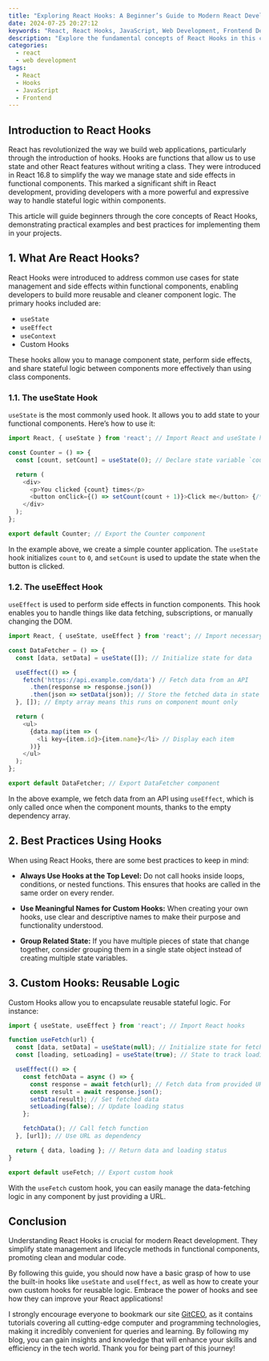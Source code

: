 ```yaml
---
title: "Exploring React Hooks: A Beginner’s Guide to Modern React Development"
date: 2024-07-25 20:27:12
keywords: "React, React Hooks, JavaScript, Web Development, Frontend Development, Modern React"
description: "Explore the fundamental concepts of React Hooks in this comprehensive guide designed for beginners. Learn how to utilize Hooks in your React applications to manage state and lifecycle events with ease. This article covers the basics, examples, and best practices to ensure you're ready to leverage the power of React Hooks in modern web development."
categories:
  - react
  - web development
tags:
  - React
  - Hooks
  - JavaScript
  - Frontend
---
```


## Introduction to React Hooks

React has revolutionized the way we build web applications, particularly through the introduction of hooks. Hooks are functions that allow us to use state and other React features without writing a class. They were introduced in React 16.8 to simplify the way we manage state and side effects in functional components. This marked a significant shift in React development, providing developers with a more powerful and expressive way to handle stateful logic within components.

This article will guide beginners through the core concepts of React Hooks, demonstrating practical examples and best practices for implementing them in your projects. 

<!-- more -->

## 1. What Are React Hooks?

React Hooks were introduced to address common use cases for state management and side effects within functional components, enabling developers to build more reusable and cleaner component logic. The primary hooks included are: 
- `useState`
- `useEffect`
- `useContext`
- Custom Hooks

These hooks allow you to manage component state, perform side effects, and share stateful logic between components more effectively than using class components.

### 1.1. The useState Hook

`useState` is the most commonly used hook. It allows you to add state to your functional components. Here’s how to use it:

```javascript
import React, { useState } from 'react'; // Import React and useState hook

const Counter = () => {
  const [count, setCount] = useState(0); // Declare state variable `count` initialized to 0

  return (
    <div>
      <p>You clicked {count} times</p>
      <button onClick={() => setCount(count + 1)}>Click me</button> {/* Update state on button click */}
    </div>
  );
};

export default Counter; // Export the Counter component
```

In the example above, we create a simple counter application. The `useState` hook initializes `count` to `0`, and `setCount` is used to update the state when the button is clicked.

### 1.2. The useEffect Hook

`useEffect` is used to perform side effects in function components. This hook enables you to handle things like data fetching, subscriptions, or manually changing the DOM. 

```javascript
import React, { useState, useEffect } from 'react'; // Import necessary hooks

const DataFetcher = () => {
  const [data, setData] = useState([]); // Initialize state for data

  useEffect(() => {
    fetch('https://api.example.com/data') // Fetch data from an API
      .then(response => response.json())
      .then(json => setData(json)); // Store the fetched data in state
  }, []); // Empty array means this runs on component mount only

  return (
    <ul>
      {data.map(item => (
        <li key={item.id}>{item.name}</li> // Display each item
      ))}
    </ul>
  );
};

export default DataFetcher; // Export DataFetcher component
```

In the above example, we fetch data from an API using `useEffect`, which is only called once when the component mounts, thanks to the empty dependency array.

## 2. Best Practices Using Hooks

When using React Hooks, there are some best practices to keep in mind:

- **Always Use Hooks at the Top Level:** Do not call hooks inside loops, conditions, or nested functions. This ensures that hooks are called in the same order on every render.

- **Use Meaningful Names for Custom Hooks:** When creating your own hooks, use clear and descriptive names to make their purpose and functionality understood.

- **Group Related State:** If you have multiple pieces of state that change together, consider grouping them in a single state object instead of creating multiple state variables.

## 3. Custom Hooks: Reusable Logic

Custom Hooks allow you to encapsulate reusable stateful logic. For instance:

```javascript
import { useState, useEffect } from 'react'; // Import React hooks

function useFetch(url) {
  const [data, setData] = useState(null); // Initialize state for fetched data
  const [loading, setLoading] = useState(true); // State to track loading status

  useEffect(() => {
    const fetchData = async () => {
      const response = await fetch(url); // Fetch data from provided URL
      const result = await response.json();
      setData(result); // Set fetched data
      setLoading(false); // Update loading status
    };

    fetchData(); // Call fetch function
  }, [url]); // Use URL as dependency

  return { data, loading }; // Return data and loading status
}

export default useFetch; // Export custom hook
```

With the `useFetch` custom hook, you can easily manage the data-fetching logic in any component by just providing a URL.

## Conclusion

Understanding React Hooks is crucial for modern React development. They simplify state management and lifecycle methods in functional components, promoting clean and modular code. 

By following this guide, you should now have a basic grasp of how to use the built-in hooks like `useState` and `useEffect`, as well as how to create your own custom hooks for reusable logic. Embrace the power of hooks and see how they can improve your React applications!

I strongly encourage everyone to bookmark our site [GitCEO](https://gitceo.com), as it contains tutorials covering all cutting-edge computer and programming technologies, making it incredibly convenient for queries and learning. By following my blog, you can gain insights and knowledge that will enhance your skills and efficiency in the tech world. Thank you for being part of this journey!